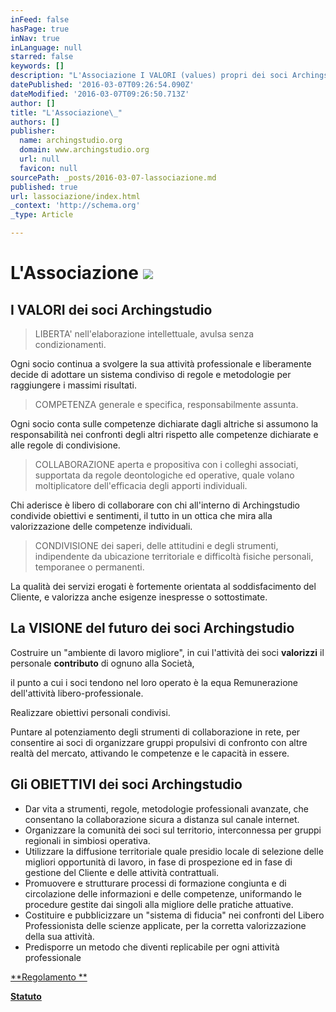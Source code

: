```yaml
---
inFeed: false
hasPage: true
inNav: true
inLanguage: null
starred: false
keywords: []
description: "L'Associazione I VALORI (values) propri dei soci Archingstudio LIBERTA' nell'elaborazione intellettuale dei soci, avulsa da qualsiasi condizionamento. COMPETENZ"
datePublished: '2016-03-07T09:26:54.090Z'
dateModified: '2016-03-07T09:26:50.713Z'
author: []
title: "L'Associazione\_"
authors: []
publisher:
  name: archingstudio.org
  domain: www.archingstudio.org
  url: null
  favicon: null
sourcePath: _posts/2016-03-07-lassociazione.md
published: true
url: lassociazione/index.html
_context: 'http://schema.org'
_type: Article

---
```

# L'Associazione ![](https://the-grid-user-content.s3-us-west-2.amazonaws.com/16ae4848-22b6-43ce-91b7-dea961e9d6ab.jpg)

## I VALORI dei soci Archingstudio 
> 
> LIBERTA' nell'elaborazione intellettuale, avulsa senza condizionamenti. 

Ogni socio continua a svolgere la sua attività professionale e liberamente decide di adottare un sistema condiviso di regole e metodologie per raggiungere i massimi risultati.

> COMPETENZA generale e specifica, responsabilmente assunta. 

Ogni socio conta sulle competenze dichiarate dagli altriche si assumono la responsabilità nei confronti degli altri rispetto alle competenze dichiarate e alle regole di condivisione.

> COLLABORAZIONE aperta e propositiva con i colleghi associati, supportata da regole deontologiche ed operative, quale volano moltiplicatore dell'efficacia degli apporti individuali. 

Chi aderisce è libero di collaborare con chi all'interno di Archingstudio condivide obiettivi e sentimenti, il tutto in un ottica che mira alla valorizzazione delle competenze individuali.

> CONDIVISIONE dei saperi, delle attitudini e degli strumenti, indipendente da ubicazione territoriale e difficoltà fisiche personali, temporanee o permanenti. 

La qualità dei servizi erogati è fortemente orientata al soddisfacimento del Cliente, e valorizza anche esigenze inespresse o sottostimate. 

## La VISIONE del futuro dei soci Archingstudio 

Costruire un "ambiente di lavoro migliore", in cui l'attività dei soci **valorizzi** il personale **contributo** di ognuno alla Società, 

il punto a cui i soci tendono nel loro operato è la equa Remunerazione dell'attività libero-professionale.

Realizzare obiettivi personali condivisi.

Puntare al potenziamento degli strumenti di collaborazione in rete, per consentire ai soci di organizzare gruppi propulsivi di confronto con altre realtà del mercato, attivando le competenze e le capacità in essere. 

## Gli OBIETTIVI dei soci Archingstudio 

* Dar vita a strumenti, regole, metodologie professionali avanzate, che consentano la collaborazione sicura a distanza sul canale internet. 
* Organizzare la comunità dei soci sul territorio, interconnessa per gruppi regionali in simbiosi operativa. 
* Utilizzare la diffusione territoriale quale presidio locale di selezione delle migliori opportunità di lavoro, in fase di prospezione ed in fase di gestione del Cliente e delle attività contrattuali. 
* Promuovere e strutturare processi di formazione congiunta e di circolazione delle informazioni e delle competenze, uniformando le procedure gestite dai singoli alla migliore delle pratiche attuative. 
* Costituire e pubblicizzare un "sistema di fiducia" nei confronti del Libero Professionista delle scienze applicate, per la corretta valorizzazione della sua attività. 
* Predisporre un metodo che diventi replicabile per ogni attività professionale 

[**Regolamento **][0]

[**Statuto**][1]

[0]: http://www.archingstudio.org/resources/pdf/REGOLAMENTO.PDF
[1]: http://www.archingstudio.org/resources/pdf/STATUTO.PDF